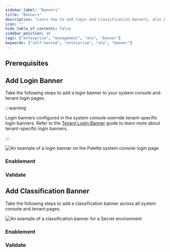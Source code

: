 ```yaml
---
sidebar_label: "Banners"
title: "Banners"
description: "Learn how to add login and classification banners, also known as Authority to Operate (ATO) banners, in Palette."
icon: ""
hide_table_of_contents: false
sidebar_position: 40
tags: ["enterprise", "management", "ato", "banner"]
keywords: ["self-hosted", "enterprise", "ato", "banner"]
---
```


<PartialsComponent
  category="self-hosted"
  name="login-banner-intro"
  edition="Palette"
  official="Palette"
/>

## Prerequisites

<PartialsComponent
  category="self-hosted"
  name="login-banner-prerequisites"
  edition="Palette"
/>

## Add Login Banner

Take the following steps to add a login banner to your system console and tenant login pages.

:::warning

Login banners configured in the system console override tenant-specific login banners. Refer to the [Tenant Login Banner](../../tenant-settings/login-banner.md) guide to learn more about tenant-specific login banners.

:::

![An example of a login banner on the Palette system console login page](/enterprise-version_system-management_login-banner_login-banner.webp)


### Enablement

<PartialsComponent
  category="self-hosted"
  name="login-banner-setup-login"
  edition="Palette"
/>

### Validate

<PartialsComponent
  category="self-hosted"
  name="login-banner-validate-login"
  edition="Palette"
/>

## Add Classification Banner

Take the following steps to add a classification banner across all system console and tenant pages.

![An example of a classification banner for a Secret environment](/enterprise-version_system-management_login-banner_classification-banner.webp)

### Enablement

<PartialsComponent
  category="self-hosted"
  name="login-banner-setup-classification"
  edition="Palette"
/>

### Validate

<PartialsComponent
  category="self-hosted"
  name="login-banner-validate-classification"
  edition="Palette"
/>
